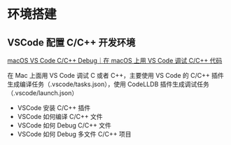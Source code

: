 # 环境搭建
## VSCode 配置 C/C++ 开发环境
[macOS VS Code C/C++ Debug｜在 macOS 上用 VS Code 调试 C/C++ 代码](https://www.bilibili.com/video/BV17M411D7kq/)

在 Mac 上面用 VS Code 调试 C 或者 C++，主要使用 VS Code 的 C/C++ 插件生成编译任务（.vscode/tasks.json），使用 CodeLLDB 插件生成调试任务（.vscode/launch.json）

- VSCode 安装 C/C++ 插件
- VSCode 如何编译 C/C++ 文件
- VSCode 如何 Debug C/C++ 文件
- VSCode 如何 Debug 多文件 C/C++ 项目